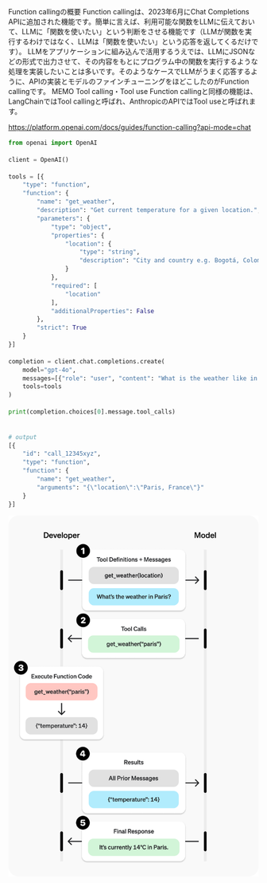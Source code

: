 Function callingの概要 Function callingは、2023年6月にChat Completions APIに追加された機能です。簡単に言えば、利用可能な関数をLLMに伝えておいて、LLMに「関数を使いたい」という判断をさせる機能です（LLMが関数を実行するわけではなく、LLMは「関数を使いたい」という応答を返してくるだけです）。 LLMをアプリケーションに組み込んで活用するうえでは、LLMにJSONなどの形式で出力させて、その内容をもとにプログラム中の関数を実行するような処理を実装したいことは多いです。そのようなケースでLLMがうまく応答するように、APIの実装とモデルのファインチューニングをほどこしたのがFunction callingです。 MEMO Tool calling・Tool use Function callingと同様の機能は、LangChainではTool callingと呼ばれ、AnthropicのAPIではTool useと呼ばれます。 


https://platform.openai.com/docs/guides/function-calling?api-mode=chat


```python
from openai import OpenAI

client = OpenAI()

tools = [{
    "type": "function",
    "function": {
        "name": "get_weather",
        "description": "Get current temperature for a given location.",
        "parameters": {
            "type": "object",
            "properties": {
                "location": {
                    "type": "string",
                    "description": "City and country e.g. Bogotá, Colombia"
                }
            },
            "required": [
                "location"
            ],
            "additionalProperties": False
        },
        "strict": True
    }
}]

completion = client.chat.completions.create(
    model="gpt-4o",
    messages=[{"role": "user", "content": "What is the weather like in Paris today?"}],
    tools=tools
)

print(completion.choices[0].message.tool_calls)


# output
[{
    "id": "call_12345xyz",
    "type": "function",
    "function": {
        "name": "get_weather",
        "arguments": "{\"location\":\"Paris, France\"}"
    }
}]
```

![Overview](function_calling.png)